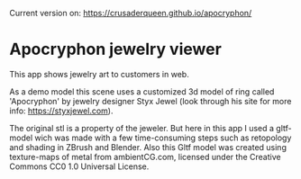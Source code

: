 Current version on: https://crusaderqueen.github.io/apocryphon/

# Apocryphon jewelry viewer 

This app shows jewelry art to customers in web.   

As a demo model this scene uses a customized 3d model of ring called 'Apocryphon' by jewelry designer Styx Jewel (look through his site for more info:  https://styxjewel.com). 

The original stl is a property of the jeweler. But here in this app I used a gltf-model wich was made with a few time-consuming steps such as retopology and shading in ZBrush and Blender. Also this Gltf model was created using texture-maps of metal from ambientCG.com, licensed under the Creative Commons CC0 1.0 Universal License.
